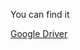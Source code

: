 You can find it

[Google Driver](https://drive.google.com/drive/folders/1qmsMvawwzkohKRafWtzzPUj2cNB1uJ8n?usp=sharing)